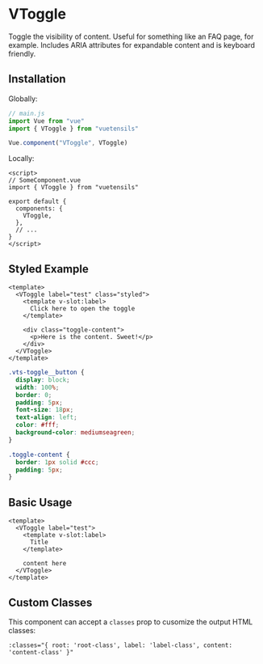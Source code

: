 # VToggle

Toggle the visibility of content. Useful for something like an FAQ page, for example. Includes ARIA attributes for expandable content and is keyboard friendly.

## Installation

Globally:

```js
// main.js
import Vue from "vue"
import { VToggle } from "vuetensils"

Vue.component("VToggle", VToggle)
```

Locally:

```vue
<script>
// SomeComponent.vue
import { VToggle } from "vuetensils"

export default {
  components: {
    VToggle,
  },
  // ...
}
</script>
```

## Styled Example

```vue live
<template>
  <VToggle label="test" class="styled">
    <template v-slot:label>
      Click here to open the toggle
    </template>

    <div class="toggle-content">
      <p>Here is the content. Sweet!</p>
    </div>
  </VToggle>
</template>
```

```css
.vts-toggle__button {
  display: block;
  width: 100%;
  border: 0;
  padding: 5px;
  font-size: 18px;
  text-align: left;
  color: #fff;
  background-color: mediumseagreen;
}

.toggle-content {
  border: 1px solid #ccc;
  padding: 5px;
}
```

## Basic Usage

```vue live
<template>
  <VToggle label="test">
    <template v-slot:label>
      Title
    </template>

    content here
  </VToggle>
</template>
```

## Custom Classes

This component can accept a `classes` prop to cusomize the output HTML classes:

```
:classes="{ root: 'root-class', label: 'label-class', content: 'content-class' }"
```
